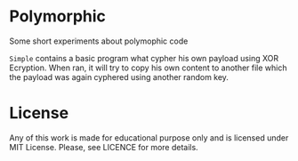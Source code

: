 # Polymorphic
Some short experiments about polymophic code

`Simple` contains a basic program what cypher his own payload using XOR Ecryption.
When ran, it will try to copy his own content to another file which the payload 
was again cyphered using another random key.

# License
Any of this work is made for educational purpose only and is licensed under MIT License. Please, see LICENCE for more details.